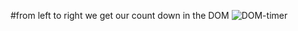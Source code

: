 #from left to right we get our count down in the DOM
![DOM-timer](https://user-images.githubusercontent.com/37848207/164990367-3f334909-0f94-4786-a2d2-e7264c8342f8.png)

